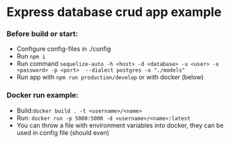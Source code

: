 # Express database crud app example
### Before build or start:
- Configure config-files in ./config
- Run `npm i`
- Run command `sequelize-auto -h <host> -d <database> -u <user> -x <password> -p <port>  --dialect postgres -o "./models"`
- Run app with `npm run production/develop` or with docker (below)

### Docker run example:
- Build:`docker build . -t <username>/<name>`
- Run: `docker run -p 5000:5000 -d <username>/<name>:latest`
- You can throw a file with environment variables into docker, they can be used in config file (should even)
